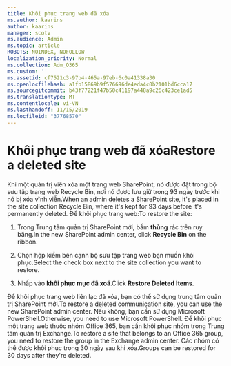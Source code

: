 ```yaml
---
title: Khôi phục trang web đã xóa
ms.author: kaarins
author: kaarins
manager: scotv
ms.audience: Admin
ms.topic: article
ROBOTS: NOINDEX, NOFOLLOW
localization_priority: Normal
ms.collection: Adm_O365
ms.custom: ''
ms.assetid: cf7521c3-97b4-465a-97eb-6c0a41338a30
ms.openlocfilehash: a1fb15869b9f576696de4eda4c0b2101bd6cca17
ms.sourcegitcommit: b43f77221f47b50c41197a448a9c26c423ce1ad5
ms.translationtype: MT
ms.contentlocale: vi-VN
ms.lasthandoff: 11/15/2019
ms.locfileid: "37768570"
---
```

# <a name="restore-a-deleted-site"></a><span data-ttu-id="9ffaa-102">Khôi phục trang web đã xóa</span><span class="sxs-lookup"><span data-stu-id="9ffaa-102">Restore a deleted site</span></span>

<span data-ttu-id="9ffaa-103">Khi một quản trị viên xóa một trang web SharePoint, nó được đặt trong bộ sưu tập trang web Recycle Bin, nơi nó được lưu giữ trong 93 ngày trước khi nó bị xóa vĩnh viễn.</span><span class="sxs-lookup"><span data-stu-id="9ffaa-103">When an admin deletes a SharePoint site, it's placed in the site collection Recycle Bin, where it's kept for 93 days before it's permanently deleted.</span></span> <span data-ttu-id="9ffaa-104">Để khôi phục trang web:</span><span class="sxs-lookup"><span data-stu-id="9ffaa-104">To restore the site:</span></span>
  
1. <span data-ttu-id="9ffaa-105">Trong Trung tâm quản trị SharePoint mới, bấm **thùng** rác trên ruy băng.</span><span class="sxs-lookup"><span data-stu-id="9ffaa-105">In the new SharePoint admin center, click **Recycle Bin** on the ribbon.</span></span> 
    
2. <span data-ttu-id="9ffaa-106">Chọn hộp kiểm bên cạnh bộ sưu tập trang web bạn muốn khôi phục.</span><span class="sxs-lookup"><span data-stu-id="9ffaa-106">Select the check box next to the site collection you want to restore.</span></span>
    
3. <span data-ttu-id="9ffaa-107">Nhấp vào **khôi phục mục đã xoá**.</span><span class="sxs-lookup"><span data-stu-id="9ffaa-107">Click **Restore Deleted Items**.</span></span>
    
<span data-ttu-id="9ffaa-108">Để khôi phục trang web liên lạc đã xóa, bạn có thể sử dụng trung tâm quản trị SharePoint mới.</span><span class="sxs-lookup"><span data-stu-id="9ffaa-108">To restore a deleted communication site, you can use the new SharePoint admin center.</span></span> <span data-ttu-id="9ffaa-109">Nếu không, bạn cần sử dụng Microsoft PowerShell.</span><span class="sxs-lookup"><span data-stu-id="9ffaa-109">Otherwise, you need to use Microsoft PowerShell.</span></span> <span data-ttu-id="9ffaa-110">Để khôi phục một trang web thuộc nhóm Office 365, bạn cần khôi phục nhóm trong Trung tâm quản trị Exchange.</span><span class="sxs-lookup"><span data-stu-id="9ffaa-110">To restore a site that belongs to an Office 365 group, you need to restore the group in the Exchange admin center.</span></span> <span data-ttu-id="9ffaa-111">Các nhóm có thể được khôi phục trong 30 ngày sau khi xóa.</span><span class="sxs-lookup"><span data-stu-id="9ffaa-111">Groups can be restored for 30 days after they're deleted.</span></span>
  


